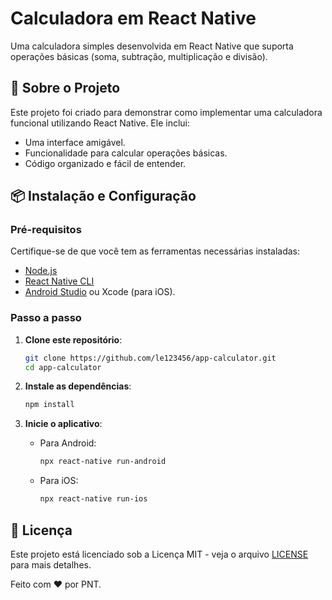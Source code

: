 
# Calculadora em React Native

Uma calculadora simples desenvolvida em React Native que suporta operações básicas (soma, subtração, multiplicação e divisão).

## 📜 Sobre o Projeto

Este projeto foi criado para demonstrar como implementar uma calculadora funcional utilizando React Native. Ele inclui:
- Uma interface amigável.
- Funcionalidade para calcular operações básicas.
- Código organizado e fácil de entender.

## 📦 Instalação e Configuração

### Pré-requisitos
Certifique-se de que você tem as ferramentas necessárias instaladas:
- [Node.js](https://nodejs.org/)
- [React Native CLI](https://reactnative.dev/docs/environment-setup)
- [Android Studio](https://developer.android.com/studio) ou Xcode (para iOS).

### Passo a passo

1. **Clone este repositório**:
   ```bash
   git clone https://github.com/le123456/app-calculator.git
   cd app-calculator
   ```

2. **Instale as dependências**:
   ```bash
   npm install
   ```

3. **Inicie o aplicativo**:
   - Para Android:
     ```bash
     npx react-native run-android
     ```
   - Para iOS:
     ```bash
     npx react-native run-ios
     ```

## 📝 Licença

Este projeto está licenciado sob a Licença MIT - veja o arquivo [LICENSE](LICENSE) para mais detalhes.

Feito com ❤️ por PNT.
